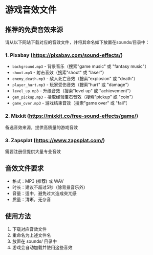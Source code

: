 # 游戏音效文件

## 推荐的免费音效来源

请从以下网站下载对应的音效文件，并将其命名如下放置在sounds/目录中：

### 1. Pixabay (https://pixabay.com/sound-effects/)
- `background.mp3` - 背景音乐（搜索"game music" 或 "fantasy music"）
- `shoot.mp3` - 射击音效（搜索"shoot" 或 "laser"）
- `enemy_death.mp3` - 敌人死亡音效（搜索"explosion" 或 "death"）
- `player_hurt.mp3` - 玩家受伤音效（搜索"hurt" 或 "damage"）
- `level_up.mp3` - 升级音效（搜索"level up" 或 "achievement"）
- `gem_pickup.mp3` - 拾取经验宝石音效（搜索"pickup" 或 "coin"）
- `game_over.mp3` - 游戏结束音效（搜索"game over" 或 "fail"）

### 2. Mixkit (https://mixkit.co/free-sound-effects/game/)
备选音效来源，提供高质量的游戏音效

### 3. Zapsplat (https://www.zapsplat.com/)
需要注册但提供大量专业音效

## 音效文件要求
- 格式：MP3 (推荐) 或 WAV
- 时长：建议不超过5秒（除背景音乐外）
- 音量：适中，避免过大造成突兀感
- 质量：清晰，无杂音

## 使用方法
1. 下载对应音效文件
2. 重命名为上述文件名
3. 放置在 sounds/ 目录中
4. 游戏会自动加载并使用这些音效